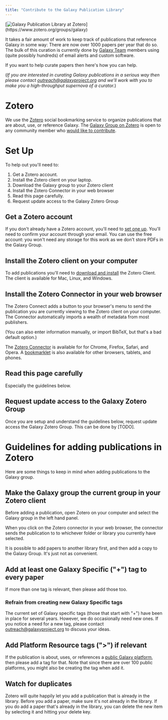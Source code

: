 ```yaml
---
title: "Contribute to the Galaxy Publication Library"
---
```


<div class="float-right">
[<img src="/images/logos/zotero-logo-small-trans.png" alt="Galaxy Publication Library at Zotero" />](https://www.zotero.org/groups/galaxy)
</div>

It takes a fair amount of work to keep track of publications that reference
Galaxy in some way: There are now over 1000 papers per year that do so.  The
bulk of this curation is currently done by [Galaxy
Team](/galaxy-team/) members using (quite possibly hundreds) of
email alerts and custom software.

If you want to help curate papers then here's how you can help.

(*If you are interested in curating Galaxy publications in a serious way then
please contact outreach@galaxyproject.org and we'll work with you to make you a
high-throughput supernova of a curator.*)

# Zotero

We use the [Zotero](https://zotero.org/) social bookmarking service to organize
publications that are about, use, or reference Galaxy.  The [Galaxy Group on
Zotero](https://www.zotero.org/groups/galaxy) is open to any community member
who [would like to contribute](/publication-library/contribute/).

# Set Up

To help out you'll need to:

1. Get a Zotero account.
1. Install the Zotero client on your laptop.
1. Download the Galaxy group to your Zotero client
1. Install the Zotero Connector in your web browser
1. Read this page carefully.
1. Request update access to the Galaxy Zotero Group

## Get a Zotero account

If you don't already have a Zotero account, you'll need to [set one
up](https://www.zotero.org/user/register/). You'll need to confirm your account
through your email.  You can use the free account: you won't need any storage
for this work as we don't store PDFs in the Galaxy Group.

## Install the Zotero client on your computer

To add publications you'll need to [download and
install](https://www.zotero.org/download/) the Zotero Client.  The client is
available for Mac, Linux, and Windows.

## Install the Zotero Connector in your web browser

The Zotero Connect adds a button to your browser's menu to send the publication
you are currently viewing to the Zotero client on your computer.  The Connector
automatically imports a wealth of metadata from most publishers.

(You can also enter information manually, or import BibTeX, but that's a bad
default option.)

The [Zotero Connector](https://www.zotero.org/download/) is available for for
Chrome, Firefox, Safari, and Opera.  A
[bookmarklet](https://www.zotero.org/downloadbookmarklet) is also available for
other browsers, tablets, and phones.

## Read this page carefully

Especially the guidelines below.

## Request update access to the Galaxy Zotero Group

Once you are setup and understand the guidelines below, request update access
the Galaxy Zotero Group.  This can be done by [TODO].

# Guidelines for adding publications in Zotero

Here are some things to keep in mind when adding publications to the Galaxy
group.


## Make the Galaxy group the current group in your Zotero client

Before adding a publication, open Zotero on your computer and select the Galaxy
group in the left hand panel.

When you click on the Zotero connector in your web browser, the connector sends
the publication to to whichever folder or library you currently have selected.

It is possible to add papers to another library first, and then add a copy to
the Galaxy Group.  It's just not as convenient.

## Add at least one Galaxy Specific ("+") tag to every paper

If more than one tag is relevant, then please add those too.

### Refrain from creating new Galaxy Specific tags

The current set of Galaxy specific tags (those that start with "+") have been
in place for several years.  However, we do occasionally need new ones.  If you
notice a need for a new tag, please contact outreach@galaxyproject.org to
discuss your ideas.

## Add Platform Resource tags (">") if relevant

If the publication is about, uses, or references a [public Galaxy platform](/use/), then please add a tag for that.  Note that since there are over 100
public platforms, you might also be creating the tag when add it.

## Watch for duplicates

Zotero will quite happily let you add a publication that is already in the
library.  Before you add a paper, make sure it's not already in the library.
If you do add a paper that's already in the library, you can delete the new
item by selecting it and hitting your delete key.

